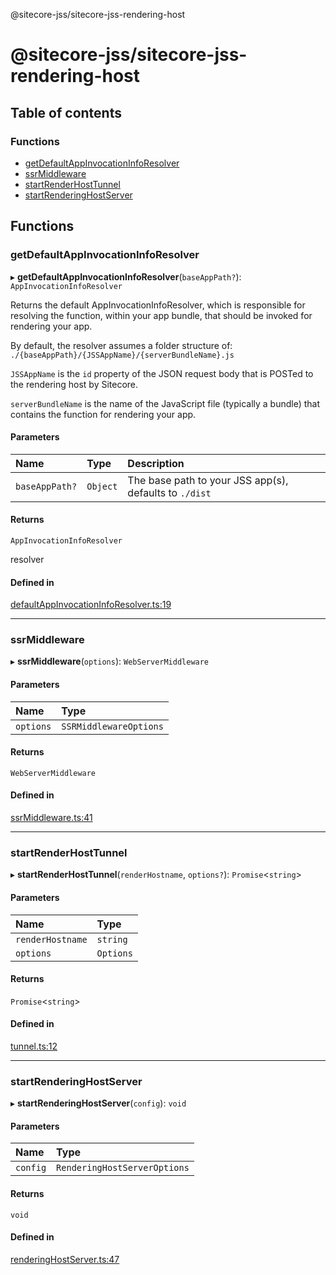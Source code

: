 @sitecore-jss/sitecore-jss-rendering-host

# @sitecore-jss/sitecore-jss-rendering-host

## Table of contents

### Functions

- [getDefaultAppInvocationInfoResolver](README.md#getdefaultappinvocationinforesolver)
- [ssrMiddleware](README.md#ssrmiddleware)
- [startRenderHostTunnel](README.md#startrenderhosttunnel)
- [startRenderingHostServer](README.md#startrenderinghostserver)

## Functions

### getDefaultAppInvocationInfoResolver

▸ **getDefaultAppInvocationInfoResolver**(`baseAppPath?`): `AppInvocationInfoResolver`

Returns the default AppInvocationInfoResolver, which is responsible for resolving the function, within your app bundle,
that should be invoked for rendering your app.

By default, the resolver assumes a folder structure of:
`./{baseAppPath}/{JSSAppName}/{serverBundleName}.js`

`JSSAppName` is the `id` property of the JSON request body that is POSTed to the rendering host by Sitecore.

`serverBundleName` is the name of the JavaScript file (typically a bundle) that contains the function for rendering your app.

#### Parameters

| Name | Type | Description |
| :------ | :------ | :------ |
| `baseAppPath?` | `Object` | The base path to your JSS app(s), defaults to `./dist` |

#### Returns

`AppInvocationInfoResolver`

resolver

#### Defined in

[defaultAppInvocationInfoResolver.ts:19](https://github.com/Sitecore/jss/blob/fe7de561f/packages/sitecore-jss-rendering-host/src/defaultAppInvocationInfoResolver.ts#L19)

___

### ssrMiddleware

▸ **ssrMiddleware**(`options`): `WebServerMiddleware`

#### Parameters

| Name | Type |
| :------ | :------ |
| `options` | `SSRMiddlewareOptions` |

#### Returns

`WebServerMiddleware`

#### Defined in

[ssrMiddleware.ts:41](https://github.com/Sitecore/jss/blob/fe7de561f/packages/sitecore-jss-rendering-host/src/ssrMiddleware.ts#L41)

___

### startRenderHostTunnel

▸ **startRenderHostTunnel**(`renderHostname`, `options?`): `Promise`\<`string`\>

#### Parameters

| Name | Type |
| :------ | :------ |
| `renderHostname` | `string` |
| `options` | `Options` |

#### Returns

`Promise`\<`string`\>

#### Defined in

[tunnel.ts:12](https://github.com/Sitecore/jss/blob/fe7de561f/packages/sitecore-jss-rendering-host/src/tunnel.ts#L12)

___

### startRenderingHostServer

▸ **startRenderingHostServer**(`config`): `void`

#### Parameters

| Name | Type |
| :------ | :------ |
| `config` | `RenderingHostServerOptions` |

#### Returns

`void`

#### Defined in

[renderingHostServer.ts:47](https://github.com/Sitecore/jss/blob/fe7de561f/packages/sitecore-jss-rendering-host/src/renderingHostServer.ts#L47)
